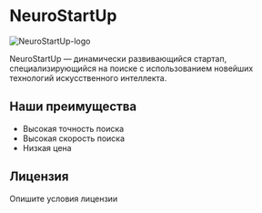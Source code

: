 # NeuroStartUp
![NeuroStartUp-logo](https://camo.githubusercontent.com/c6727c717cad1e4820481abb87524f90782445c5/68747470733a2f2f692e696d6775722e636f6d2f495a4f525769492e706e67)

NeuroStartUp — динамически развивающийся стартап, специализирующийся на поиске с использованием новейших технологий искусственного интеллекта.

## Наши преимущества
  * Высокая точность поиска
  * Высокая скорость поиска
  * Низкая цена



## Лицензия
Опишите условия лицензии


